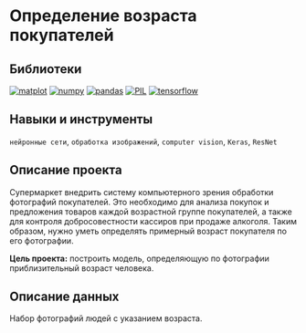 # Определение возраста покупателей
## Библиотеки
[![matplot](https://badgen.net/badge/matplotlib/3.3.4/yellow)](https://matplotlib.org/)
[![numpy](https://badgen.net/badge/numpy/1.21.1/yellow)](https://numpy.org/)
[![pandas](https://badgen.net/badge/pandas/1.2.4/yellow)](https://pandas.pydata.org/)
[![PIL](https://badgen.net/badge/PIL/8.4.0/yellow)](https://pillow.readthedocs.io/en/stable/)
[![tensorflow](https://badgen.net/badge/tensorflow/2.9.1/yellow)](https://www.tensorflow.org/)
## Навыки и инструменты
`нейронные сети`, `обработка изображений`, `computer vision`, `Keras`, `ResNet`
## Описание проекта
Супермаркет внедрить систему компьютерного зрения обработки фотографий покупателей. Это необходимо для анализа покупок и предложения товаров каждой возрастной группе покупателей, а также для контроля добросовестности кассиров при продаже алкоголя. Таким образом, нужно уметь определять примерный возраст покупателя по его фотографии.

**Цель проекта:** построить модель, определяющую по фотографии приблизительный возраст человека.

## Описание данных
Набор фотографий людей с указанием возраста.
